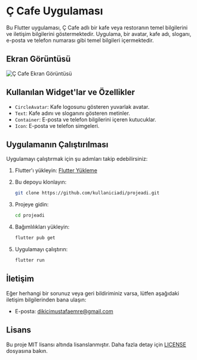 # Ç Cafe Uygulaması

Bu Flutter uygulaması, Ç Cafe adlı bir kafe veya restoranın temel bilgilerini ve iletişim bilgilerini göstermektedir. Uygulama, bir avatar, kafe adı, sloganı, e-posta ve telefon numarası gibi temel bilgileri içermektedir.

## Ekran Görüntüsü

![Ç Cafe Ekran Görüntüsü](screenshots/screenshot.png)

## Kullanılan Widget'lar ve Özellikler

- `CircleAvatar`: Kafe logosunu gösteren yuvarlak avatar.
- `Text`: Kafe adını ve sloganını gösteren metinler.
- `Container`: E-posta ve telefon bilgilerini içeren kutucuklar.
- `Icon`: E-posta ve telefon simgeleri.

## Uygulamanın Çalıştırılması

Uygulamayı çalıştırmak için şu adımları takip edebilirsiniz:

1. Flutter'ı yükleyin: [Flutter Yükleme](https://flutter.dev/docs/get-started/install)
2. Bu depoyu klonlayın:

    ```bash
    git clone https://github.com/kullaniciadi/projeadi.git
    ```

3. Projeye gidin:

    ```bash
    cd projeadi
    ```

4. Bağımlılıkları yükleyin:

    ```bash
    flutter pub get
    ```

5. Uygulamayı çalıştırın:

    ```bash
    flutter run
    ```

## İletişim

Eğer herhangi bir sorunuz veya geri bildiriminiz varsa, lütfen aşağıdaki iletişim bilgilerinden bana ulaşın:

- E-posta: [dikicimustafaemre@gmail.com](mailto:dikicimustafaemre@gmail.com)


## Lisans

Bu proje MIT lisansı altında lisanslanmıştır. Daha fazla detay için [LICENSE](LICENSE) dosyasına bakın.
